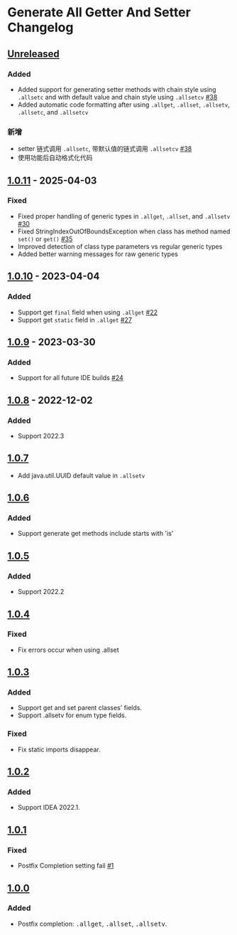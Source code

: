<!-- Keep a Changelog guide -> https://keepachangelog.com -->

# Generate All Getter And Setter Changelog

## [Unreleased]

### Added
- Added support for generating setter methods with chain style using `.allsetc` and with default value and chain style using `.allsetcv` [#38](https://github.com/LiLittleCat/intellij-generate-all-getter-and-setter/issues/38)
- Added automatic code formatting after using `.allget`, `.allset`, `.allsetv`, `.allsetc`, and `.allsetcv`

### 新增
- setter 链式调用 `.allsetc`, 带默认值的链式调用 `.allsetcv` [#38](https://github.com/LiLittleCat/intellij-generate-all-getter-and-setter/issues/38)
- 使用功能后自动格式化代码

## [1.0.11] - 2025-04-03

### Fixed
- Fixed proper handling of generic types in `.allget`, `.allset`, and `.allsetv` [#30](https://github.com/LiLittleCat/intellij-generate-all-getter-and-setter/issues/30)
- Fixed StringIndexOutOfBoundsException when class has method named `set()` or `get()` [#35](https://github.com/LiLittleCat/intellij-generate-all-getter-and-setter/issues/35)
- Improved detection of class type parameters vs regular generic types
- Added better warning messages for raw generic types

## [1.0.10] - 2023-04-04

### Added
- Support get `final` field when using `.allget` [#22](https://github.com/LiLittleCat/intellij-generate-all-getter-and-setter/issues/22)
- Support get `static` field in `.allget` [#27](https://github.com/LiLittleCat/intellij-generate-all-getter-and-setter/issues/27)

## [1.0.9] - 2023-03-30

### Added
- Support for all future IDE builds [#24](https://github.com/LiLittleCat/intellij-generate-all-getter-and-setter/issues/24)

## [1.0.8] - 2022-12-02

### Added
- Support 2022.3

## [1.0.7]
- Add java.util.UUID default value in `.allsetv`

## [1.0.6]

### Added
- Support generate get methods include starts with 'is'

## [1.0.5]

### Added
- Support 2022.2

## [1.0.4]

### Fixed
- Fix errors occur when using .allset

## [1.0.3]

### Added
- Support get and set parent classes' fields.
- Support .allsetv for enum type fields.

### Fixed
- Fix static imports disappear.

## [1.0.2]

### Added
- Support IDEA 2022.1.

## [1.0.1]

### Fixed
- Postfix Completion setting fail [#1](https://github.com/LiLittleCat/intellij-generate-all-getter-and-setter/issues/1)

## [1.0.0]

### Added
- Postfix completion: <kbd>.allget</kbd>, <kbd>.allset</kbd>, <kbd>.allsetv</kbd>.

[Unreleased]: https://github.com/LiLittleCat/intellij-generate-all-getter-and-setter/compare/v1.0.11...HEAD
[1.0.11]: https://github.com/LiLittleCat/intellij-generate-all-getter-and-setter/compare/v1.0.10...v1.0.11
[1.0.10]: https://github.com/LiLittleCat/intellij-generate-all-getter-and-setter/compare/v1.0.9...v1.0.10
[1.0.9]: https://github.com/LiLittleCat/intellij-generate-all-getter-and-setter/compare/v1.0.8...v1.0.9
[1.0.8]: https://github.com/LiLittleCat/intellij-generate-all-getter-and-setter/compare/v1.0.7...v1.0.8
[1.0.7]: https://github.com/LiLittleCat/intellij-generate-all-getter-and-setter/compare/v1.0.6...v1.0.7
[1.0.6]: https://github.com/LiLittleCat/intellij-generate-all-getter-and-setter/compare/v1.0.5...v1.0.6
[1.0.5]: https://github.com/LiLittleCat/intellij-generate-all-getter-and-setter/compare/v1.0.4...v1.0.5
[1.0.4]: https://github.com/LiLittleCat/intellij-generate-all-getter-and-setter/compare/v1.0.3...v1.0.4
[1.0.3]: https://github.com/LiLittleCat/intellij-generate-all-getter-and-setter/compare/v1.0.2...v1.0.3
[1.0.2]: https://github.com/LiLittleCat/intellij-generate-all-getter-and-setter/compare/v1.0.1...v1.0.2
[1.0.1]: https://github.com/LiLittleCat/intellij-generate-all-getter-and-setter/compare/v1.0.0...v1.0.1
[1.0.0]: https://github.com/LiLittleCat/intellij-generate-all-getter-and-setter/commits/v1.0.0
